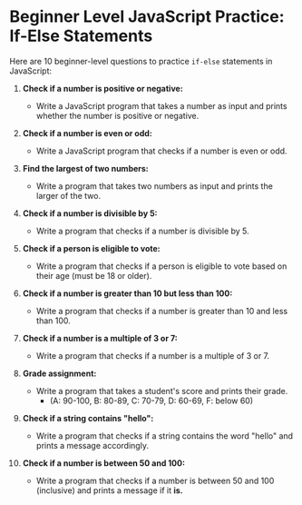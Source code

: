 # Beginner Level JavaScript Practice: If-Else Statements

Here are 10 beginner-level questions to practice `if-else` statements in JavaScript:

1. **Check if a number is positive or negative:**

   - Write a JavaScript program that takes a number as input and prints whether the number is positive or negative.

2. **Check if a number is even or odd:**

   - Write a JavaScript program that checks if a number is even or odd.

3. **Find the largest of two numbers:**

   - Write a program that takes two numbers as input and prints the larger of the two.

4. **Check if a number is divisible by 5:**

   - Write a program that checks if a number is divisible by 5.

5. **Check if a person is eligible to vote:**

   - Write a program that checks if a person is eligible to vote based on their age (must be 18 or older).

6. **Check if a number is greater than 10 but less than 100:**

   - Write a program that checks if a number is greater than 10 and less than 100.

7. **Check if a number is a multiple of 3 or 7:**

   - Write a program that checks if a number is a multiple of 3 or 7.

8. **Grade assignment:**

   - Write a program that takes a student's score and prints their grade.
     - (A: 90-100, B: 80-89, C: 70-79, D: 60-69, F: below 60)

9. **Check if a string contains "hello":**

   - Write a program that checks if a string contains the word "hello" and prints a message accordingly.

10. **Check if a number is between 50 and 100:**

    - Write a program that checks if a number is between 50 and 100 (inclusive) and prints a message if it **is.**
